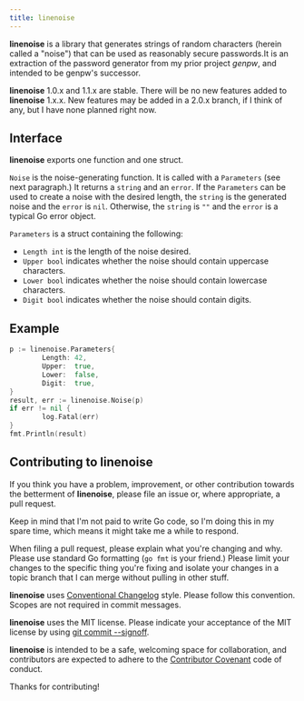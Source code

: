 ```yaml
---
title: linenoise
---
```

__linenoise__ is a library that generates strings of random characters (herein called a "noise") that can be used as reasonably secure passwords.It is an extraction of the password generator from my prior project _genpw_, and intended to be genpw's successor.

__linenoise__ 1.0.x and 1.1.x are stable. There will be no new features added to __linenoise__ 1.x.x. New features may be added in a 2.0.x branch, if I think of any, but I have none planned right now.

## Interface

__linenoise__ exports one function and one struct.

`Noise` is the noise-generating function. It is called with a `Parameters` (see next paragraph.) It returns a `string` and an `error`.  If the `Parameters` can be used to create a noise with the desired length, the `string` is the generated noise and the `error` is `nil`.  Otherwise, the `string` is `""` and the `error` is a typical Go error object.

`Parameters` is a struct containing the following:

* `Length int` is the length of the noise desired.
* `Upper bool` indicates whether the noise should contain uppercase characters.
* `Lower bool` indicates whether the noise should contain lowercase characters.
* `Digit bool` indicates whether the noise should contain digits.

## Example

```go
p := linenoise.Parameters{
        Length: 42,
        Upper:  true,
        Lower:  false,
        Digit:  true,
}
result, err := linenoise.Noise(p)
if err != nil {
        log.Fatal(err)
}
fmt.Println(result)
```

## Contributing to linenoise

If you think you have a problem, improvement, or other contribution towards the betterment of __linenoise__, please file an issue or, where appropriate, a pull request.

Keep in mind that I'm not paid to write Go code, so I'm doing this in my spare time, which means it might take me a while to respond.

When filing a pull request, please explain what you're changing and why. Please use standard Go formatting (`go fmt` is your friend.) Please limit your changes to the specific thing you're fixing and isolate your changes in a topic branch that I can merge without pulling in other stuff.

__linenoise__ uses [Conventional Changelog](https://github.com/conventional-changelog/conventional-changelog-angular/blob/master/convention.md) style. Please follow this convention. Scopes are not required in commit messages.

__linenoise__ uses the MIT license. Please indicate your acceptance of the MIT license by using [git commit --signoff](https://git-scm.com/docs/git-commit#Documentation/git-commit.txt--s).

__linenoise__ is intended to be a safe, welcoming space for collaboration, and contributors are expected to adhere to the [Contributor Covenant](http://contributor-covenant.org) code of conduct.

Thanks for contributing!
